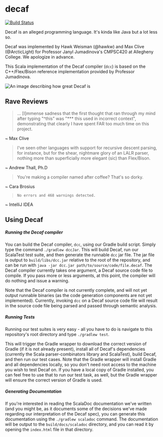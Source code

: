 decaf
=====

[![Build Status](https://magnum.travis-ci.com/hawkw/decaf.svg?token=CZmphEJzXbknGmxGsxbT&branch=master)](https://magnum.travis-ci.com/hawkw/decaf)

Decaf is an alleged programming language. It's kinda like Java but a lot less so.

Decaf was implemented by Hawk Weisman (@hawkw) and Max Clive (@ArcticLight) for Professor Janyl Jumadinova's CMPSC420 at Allegheny College. We apologize in advance.

This Scala implementation of the Decaf compiler (`dcc`) is based on the C++/Flex/Bison reference implementation provided by Professor Jumadinova.

![An image describing how great Decaf is](http://4.bp.blogspot.com/_QonjXrwiEbY/SfYav8aEppI/AAAAAAAAJz8/qphPXYzKWEc/s400/decaf-coffee.jpg)

Rave Reviews
-----------

> ... [I]mmense sadness that the first thought that ran through my mind after typing "^this" was "*** this used in incorrect context", demonstrating that clearly I have spent FAR too much time on this project.

~ Max Clive



> I've seen other languages with support for recursive descent parsing, for instance, but for the shear, nightmare glory of an LALR parser, nothing more than superficially more elegant (sic) than Flex/Bison.

~ Andrew Thall, Ph.D


> You're making a compiler named after coffee? That's so dorky.

~ Cara Brosius

> `No errors and 468 warnings detected.`

~ IntelliJ IDEA

Using Decaf
-----------

##### Running the Decaf compiler

You can build the Decaf compiler, `dcc`, using our Gradle build script. Simply type the command `./gradlew dccJar`. This will build Decaf, run our ScalaTest test suite, and then generate the runnable `dcc` jar file. The jar file is output to `build/libs/dcc.jar` relative to the root of the repository, and can be run with `java -jar dcc.jar path/to/source/code/file.decaf`. The Decaf compiler currently takes one argument, a Decaf source code file to compile. If you pass more or less arguments, at this point, the compiler will do nothing and issue a warning.

Note that the Decaf compiler is not currently complete, and will not yet output runnable binaries (as the code generation components are not yet implemented). Currently, invoking `dcc` on a Decaf source code file will result in the source code file being parsed and passed through semantic analysis.

##### Running Tests 

Running our test suites is very easy - all you have to do is navigate to this repository's root directory and type `./gradlew test`. 

This will trigger the Gradle wrapper to download the correct version of Gradle (if it is not already present), install all of Decaf's dependencies (currently the Scala parser-combinators library and ScalaTest), build Decaf, and then run our test cases. Note that the Gradle wrapper will install Gradle and all dependencies locally, so you don't need root access to the machine you wish to test Decaf on. If you have a local copy of Gradle installed, you can feel free to use that to run our test task, as well, but the Gradle wrapper will ensure the correct version of Gradle is used.

##### Generating Documentation

If you're interested in reading the ScalaDoc documentation we've written (and you might be, as it documents some of the decisions we've made regarding our interpretation of the Decaf spec), you can generate this documentation using the `./gradlew scaladoc` command. The documentation will be output to the `build/docs/scaladoc` directory, and you can read it by opening the `index.html` file in that directory.
